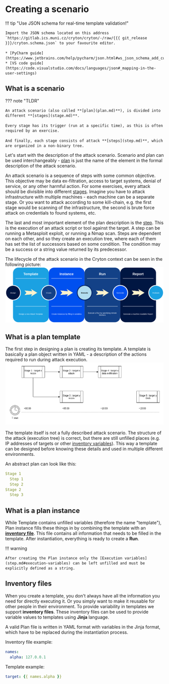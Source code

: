 # Creating a scenario

!!! tip "Use JSON schema for real-time template validation!"

    Import the JSON schema located on this address `https://gitlab.ics.muni.cz/cryton/cryton/-/raw/{{{ git_release }}}/cryton.schema.json` to your favourite editor.
    
    * [PyCharm guide](https://www.jetbrains.com/help/pycharm/json.html#ws_json_schema_add_custom)
    * [VS code guide](https://code.visualstudio.com/docs/languages/json#_mapping-in-the-user-settings)

## What is a scenario

??? note "TLDR"

    An attack scenario (also called **[plan](plan.md)**), is divided into different **[stages](stage.md)**. 

    Every stage has its trigger (run at a specific time), as this is often required by an exercise. 

    And finally, each stage consists of attack **[steps](step.md)**, which are organized in a non-binary tree.

Let's start with the description of the attack scenario. Scenario and plan can be used interchangeably - [plan](plan.md) is just 
the name of the element in the formal description of the attack scenario.

An attack scenario is a sequence of steps with some common objective. This objective may be data ex-filtration, access to 
target systems, denial of service, or any other harmful action. For some exercises, every attack should be 
divisible into different [stages](stage.md). Imagine you have to attack infrastructure with multiple machines - each machine can 
be a separate stage. Or you want to attack according to some kill-chain, e.g. the first stage would be scanning of the 
infrastructure, the second is brute force attack on credentials to found systems, etc.

The last and most important element of the plan description is the [step](step.md). This is the execution of an attack script or tool 
against the target. A step can be running a Metasploit exploit, or running a Nmap scan. Steps are dependent on each other, 
and so they create an execution tree, where each of them has set the list of successors based on some condition. The 
condition may be a success or a string value returned by its predecessor.

The lifecycle of the attack scenario in the Cryton context can be seen in the following picture:
![](../images/lifecycle.png)

## What is a plan template
The first step in designing a plan is creating its template. A template is basically a plan object written in YAML - a description of the actions required to run during attack execution.
![](../images/design-template.png)

The template itself is not a fully described attack scenario. The structure of the attack (execution tree) is correct, but there are still unfilled places (e.g. IP addresses of targets or other [inventory variables](#inventory-files)). This way a template can be designed before knowing these details and used in multiple different environments.

An abstract plan can look like this:
```yaml
Stage 1
  Step 1
  Step 2
Stage 2
  Step 3
```

## What is a plan instance
While Template contains unfilled variables (therefore the name "template"), Plan instance fills these things in by combining the template with an **[inventory file](#inventory-files)**. This file contains all information that needs to be filled in the template. After instantiation, everything is ready to create a **Run**.

!!! warning

    After creating the Plan instance only the [Execution variables](step.md#execution-variables) can be left unfilled and must be explicitly defined as a string.

## Inventory files
When you create a template, you don't always have all the information you need for directly executing it. Or you simply want to make it reusable for other people in their environment. To provide variability in templates we support **inventory files**. These inventory files can be used to provide variable values to templates using **Jinja** language.

A valid Plan file is written in YAML format with variables in the Jinja format, which have to be replaced during the instantiation process.

Inventory file example:
```yaml
names:
  alpha: 127.0.0.1
```

Template example:
```yaml
target: {{ names.alpha }}
```
